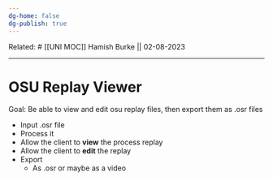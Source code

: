 ```yaml
---
dg-home: false
dg-publish: true
---
```

Related: #
[[UNI MOC]]
Hamish Burke || 02-08-2023
***

# OSU Replay Viewer

Goal: Be able to view and edit osu replay files, then export them as .osr files

- Input .osr file
- Process it
- Allow the client to **view** the process replay
- Allow the client to **edit** the replay
- Export
	- As .osr or maybe as a video

